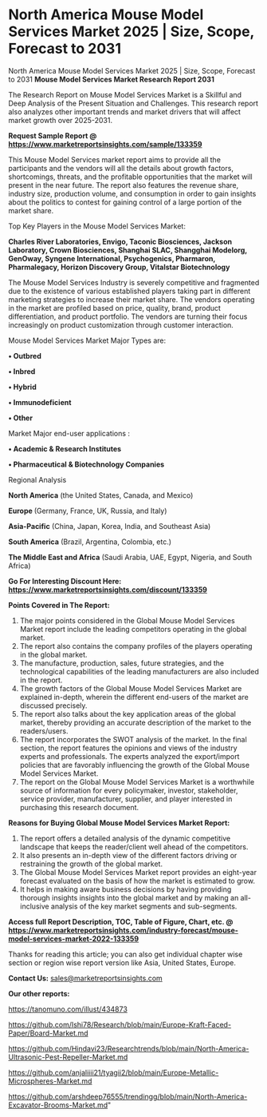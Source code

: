 # North America Mouse Model Services Market 2025 | Size, Scope, Forecast to 2031
North America Mouse Model Services Market 2025 | Size, Scope, Forecast to 2031
<strong>Mouse Model Services Market Research Report 2031</strong>

The Research Report on Mouse Model Services Market is a Skillful and Deep Analysis of the Present Situation and Challenges. This research report also analyzes other important trends and market drivers that will affect market growth over 2025-2031.

<strong>Request Sample Report @ <a href=https://www.marketreportsinsights.com/sample/133359>https://www.marketreportsinsights.com/sample/133359</a></strong>

This Mouse Model Services market report aims to provide all the participants and the vendors will all the details about growth factors, shortcomings, threats, and the profitable opportunities that the market will present in the near future. The report also features the revenue share, industry size, production volume, and consumption in order to gain insights about the politics to contest for gaining control of a large portion of the market share.

Top Key Players in the Mouse Model Services Market:

<strong>Charles River Laboratories, Envigo, Taconic Biosciences, Jackson Laboratory, Crown Biosciences, Shanghai SLAC, Shangghai Modelorg, GenOway, Syngene International, Psychogenics, Pharmaron, Pharmalegacy, Horizon Discovery Group, Vitalstar Biotechnology</strong>

The Mouse Model Services Industry is severely competitive and fragmented due to the existence of various established players taking part in different marketing strategies to increase their market share. The vendors operating in the market are profiled based on price, quality, brand, product differentiation, and product portfolio. The vendors are turning their focus increasingly on product customization through customer interaction.

Mouse Model Services Market Major Types are:

<strong>• Outbred

• Inbred

• Hybrid

• Immunodeficient

• Other</strong>

Market Major end-user applications :

<strong>• Academic & Research Institutes

• Pharmaceutical & Biotechnology Companies</strong>

Regional Analysis

</u><strong><b>North America</b></strong> (the United States, Canada, and Mexico)

<strong><b>Europe </b></strong>(Germany, France, UK, Russia, and Italy)

<strong><b>Asia-Pacific</b></strong> (China, Japan, Korea, India, and Southeast Asia)

<strong><b>South America</b></strong> (Brazil, Argentina, Colombia, etc.)

<strong><b>The Middle East and Africa</b></strong> (Saudi Arabia, UAE, Egypt, Nigeria, and South Africa)

<strong>Go For Interesting Discount Here: <a href=https://www.marketreportsinsights.com/discount/133359>https://www.marketreportsinsights.com/discount/133359</a></strong>

<strong>Points Covered in The Report:</strong>
<ol>
  <li>The major points considered in the Global Mouse Model Services Market report include the leading competitors operating in the global market.</li>
  <li>The report also contains the company profiles of the players operating in the global market.</li>
  <li>The manufacture, production, sales, future strategies, and the technological capabilities of the leading manufacturers are also included in the report.</li>
  <li>The growth factors of the Global Mouse Model Services Market are explained in-depth, wherein the different end-users of the market are discussed precisely.</li>
  <li>The report also talks about the key application areas of the global market, thereby providing an accurate description of the market to the readers/users.</li>
  <li>The report incorporates the SWOT analysis of the market. In the final section, the report features the opinions and views of the industry experts and professionals. The experts analyzed the export/import policies that are favorably influencing the growth of the Global Mouse Model Services Market.</li>
  <li>The report on the Global Mouse Model Services Market is a worthwhile source of information for every policymaker, investor, stakeholder, service provider, manufacturer, supplier, and player interested in purchasing this research document.</li>
</ol>
<strong>Reasons for Buying Global Mouse Model Services Market Report:</strong>

<ol>
  <li>The report offers a detailed analysis of the dynamic competitive landscape that keeps the reader/client well ahead of the competitors.</li>
  <li>It also presents an in-depth view of the different factors driving or restraining the growth of the global market.</li>
  <li>The Global Mouse Model Services Market report provides an eight-year forecast evaluated on the basis of how the market is estimated to grow.</li>
  <li>It helps in making aware business decisions by having providing thorough insights insights into the global market and by making an all-inclusive analysis of the key market segments and sub-segments.</li>
</ol>
<strong>Access full Report Description, TOC, Table of Figure, Chart, etc. @ <a href=https://www.marketreportsinsights.com/industry-forecast/mouse-model-services-market-2022-133359>https://www.marketreportsinsights.com/industry-forecast/mouse-model-services-market-2022-133359</a></strong>


Thanks for reading this article; you can also get individual chapter wise section or region wise report version like Asia, United States, Europe.

<strong>Contact Us:</strong>
sales@marketreportsinsights.com

<strong>Our other reports:</strong>

<a href=https://tanomuno.com/illust/434873>https://tanomuno.com/illust/434873</a>

<a href=https://github.com/Ishi78/Research/blob/main/Europe-Kraft-Faced-Paper/Board-Market.md>https://github.com/Ishi78/Research/blob/main/Europe-Kraft-Faced-Paper/Board-Market.md</a>

<a href=https://github.com/Hindavi23/Researchtrends/blob/main/North-America-Ultrasonic-Pest-Repeller-Market.md>https://github.com/Hindavi23/Researchtrends/blob/main/North-America-Ultrasonic-Pest-Repeller-Market.md</a>

<a href=https://github.com/anjaliiii21/tyagii2/blob/main/Europe-Metallic-Microspheres-Market.md>https://github.com/anjaliiii21/tyagii2/blob/main/Europe-Metallic-Microspheres-Market.md</a>

<a href=https://github.com/arshdeep76555/trendingg/blob/main/North-America-Excavator-Brooms-Market.md>https://github.com/arshdeep76555/trendingg/blob/main/North-America-Excavator-Brooms-Market.md</a>"
